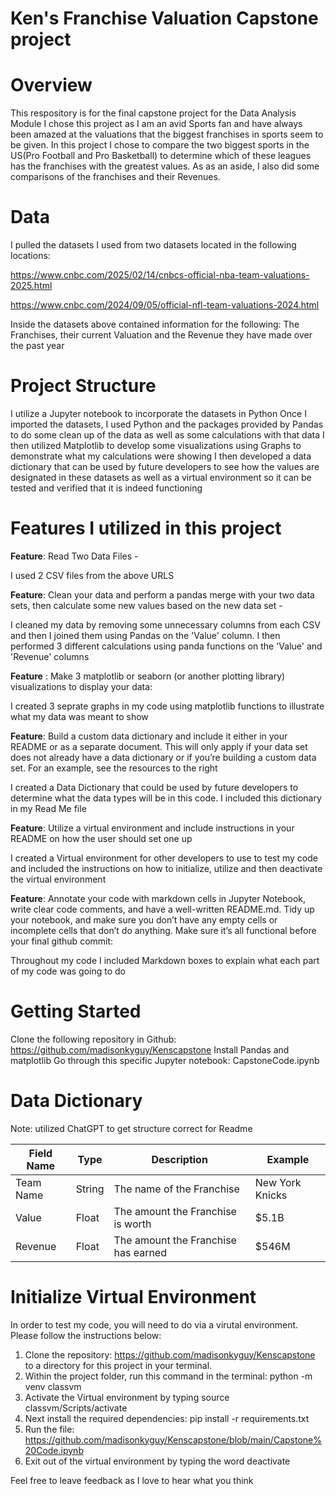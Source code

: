 # Ken's Franchise Valuation Capstone project

# Overview
This respository is for the final capstone project for the Data Analysis Module
I chose this project as I am an avid Sports fan and have always been amazed at the valuations that the biggest franchises in sports seem to be given.  In this project I chose to compare the two biggest sports in the US(Pro Football and Pro Basketball) to determine which of these leagues has the franchises with the greatest values.  As as an aside, I also did some comparisons of the franchises and their Revenues.

# Data

I pulled the datasets I used from two datasets located in the following locations:

https://www.cnbc.com/2025/02/14/cnbcs-official-nba-team-valuations-2025.html

https://www.cnbc.com/2024/09/05/official-nfl-team-valuations-2024.html

Inside the datasets above contained information for the following:  The Franchises, their current Valuation and the Revenue they have made over the past year

# Project Structure

I utilize a Jupyter notebook to incorporate the datasets in Python
Once I imported the datasets, I used Python and the packages provided by Pandas to do some clean up of the data as well as some calculations with that data
I then utilized Matplotlib to develop some visualizations using Graphs to demonstrate what my calculations were showing
I then developed a data dictionary that can be used by future developers to see how the values are designated in these datasets as well as a virtual environment so it can be tested and verified that it is indeed functioning

# Features I utilized in this project

**Feature**:  Read Two Data Files -

 I used 2 CSV files from the above URLS
           
 **Feature**: Clean your data and perform a pandas merge with your two data sets, then calculate some new values based on the new data set -  
           
  I cleaned my data by removing some unnecessary columns from each CSV and then I joined them using Pandas on the 'Value' column.  I then performed 3 different calculations using panda functions on the 'Value' and 'Revenue' columns

 **Feature** : Make 3 matplotlib or seaborn (or another plotting library) visualizations to display your data:  
           
  I created 3 seprate graphs in my code using matplotlib functions to illustrate what my data was meant to show

  **Feature**:  Build a custom data dictionary and include it either in your README or as a separate document. This will only apply if your data set does not already have a data dictionary or if you’re building a custom data set. For an example, see the resources to the right 
           
  I created a Data Dictionary that could be used by future developers to determine what the data types will be in this code.  I included this dictionary in my Read Me file

  **Feature**: Utilize a virtual environment and include instructions in your README on how the user should set one up

  I created a Virtual environment for other developers to use to test my code and included the instructions on how to initialize, utilize and then deactivate the virtual environment

           
**Feature**: Annotate your code with markdown cells in Jupyter Notebook, write clear code comments, and have a well-written README.md. Tidy up your notebook, and make sure you don’t have any empty cells or incomplete cells that don’t do anything. Make sure it’s all functional before your final github commit:

 Throughout my code I included Markdown boxes to explain what each part of my code was going to do

# Getting Started

  Clone the following repository in Github:  https://github.com/madisonkyguy/Kenscapstone
  Install Pandas and matplotlib
  Go through this specific Jupyter notebook:  CapstoneCode.ipynb


 # Data Dictionary 
 Note: utilized ChatGPT to get structure correct for Readme

| Field Name | Type   | Description                                   | Example            |
|------------|--------|-----------------------------------------------|--------------------|
| Team Name  | String | The name of the Franchise                     | New York Knicks    |
| Value      | Float  | The amount the Franchise is worth             | $5.1B              |
| Revenue    | Float  | The amount the Franchise has earned           | $546M              |


# Initialize Virtual Environment

In order to test my code, you will need to do via a virutal environment.  Please follow the instructions below:

1. Clone the repository: https://github.com/madisonkyguy/Kenscapstone to a directory for this project in your terminal.
2. Within the project folder, run this command in the terminal: python -m venv classvm
3. Activate the Virtual environment by typing source classvm/Scripts/activate
4. Next install the required dependencies: pip install -r requirements.txt
5. Run the file: https://github.com/madisonkyguy/Kenscapstone/blob/main/Capstone%20Code.ipynb
6. Exit out of the virtual environment by typing the word deactivate

Feel free to leave feedback as I love to hear what you think